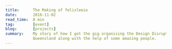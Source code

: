 ```yaml
---
title:      The Making of felixleeio
date:       2016-11-02
read_time:  8 min
tag:        [event]
blog:       [projects]
summary:    My story of how I got the gig organising the Design Disruptors Brisbane Premier at the University of
            Queensland along with the help of some amazing people.
---
```

